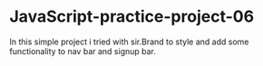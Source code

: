 # JavaScript-practice-project-06
In this simple project i tried with sir.Brand to style and add some functionality to nav bar and signup bar. 
